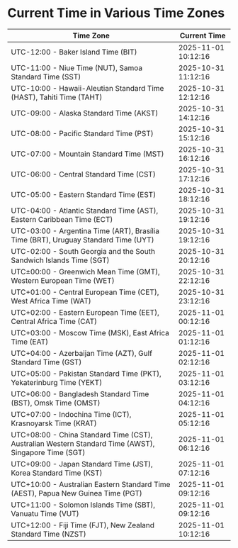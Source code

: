 # Current Time in Various Time Zones

| Time Zone | Current Time |
|-----------|--------------|
| UTC-12:00 - Baker Island Time (BIT) | 2025-11-01 10:12:16 |
| UTC-11:00 - Niue Time (NUT), Samoa Standard Time (SST) | 2025-10-31 11:12:16 |
| UTC-10:00 - Hawaii-Aleutian Standard Time (HAST), Tahiti Time (TAHT) | 2025-10-31 12:12:16 |
| UTC-09:00 - Alaska Standard Time (AKST) | 2025-10-31 14:12:16 |
| UTC-08:00 - Pacific Standard Time (PST) | 2025-10-31 15:12:16 |
| UTC-07:00 - Mountain Standard Time (MST) | 2025-10-31 16:12:16 |
| UTC-06:00 - Central Standard Time (CST) | 2025-10-31 17:12:16 |
| UTC-05:00 - Eastern Standard Time (EST) | 2025-10-31 18:12:16 |
| UTC-04:00 - Atlantic Standard Time (AST), Eastern Caribbean Time (ECT) | 2025-10-31 19:12:16 |
| UTC-03:00 - Argentina Time (ART), Brasília Time (BRT), Uruguay Standard Time (UYT) | 2025-10-31 19:12:16 |
| UTC-02:00 - South Georgia and the South Sandwich Islands Time (SGT) | 2025-10-31 20:12:16 |
| UTC±00:00 - Greenwich Mean Time (GMT), Western European Time (WET) | 2025-10-31 22:12:16 |
| UTC+01:00 - Central European Time (CET), West Africa Time (WAT) | 2025-10-31 23:12:16 |
| UTC+02:00 - Eastern European Time (EET), Central Africa Time (CAT) | 2025-11-01 00:12:16 |
| UTC+03:00 - Moscow Time (MSK), East Africa Time (EAT) | 2025-11-01 01:12:16 |
| UTC+04:00 - Azerbaijan Time (AZT), Gulf Standard Time (GST) | 2025-11-01 02:12:16 |
| UTC+05:00 - Pakistan Standard Time (PKT), Yekaterinburg Time (YEKT) | 2025-11-01 03:12:16 |
| UTC+06:00 - Bangladesh Standard Time (BST), Omsk Time (OMST) | 2025-11-01 04:12:16 |
| UTC+07:00 - Indochina Time (ICT), Krasnoyarsk Time (KRAT) | 2025-11-01 05:12:16 |
| UTC+08:00 - China Standard Time (CST), Australian Western Standard Time (AWST), Singapore Time (SGT) | 2025-11-01 06:12:16 |
| UTC+09:00 - Japan Standard Time (JST), Korea Standard Time (KST) | 2025-11-01 07:12:16 |
| UTC+10:00 - Australian Eastern Standard Time (AEST), Papua New Guinea Time (PGT) | 2025-11-01 09:12:16 |
| UTC+11:00 - Solomon Islands Time (SBT), Vanuatu Time (VUT) | 2025-11-01 09:12:16 |
| UTC+12:00 - Fiji Time (FJT), New Zealand Standard Time (NZST) | 2025-11-01 10:12:16 |
